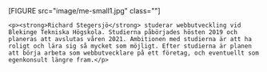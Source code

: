 <div class="author-byline">
    [FIGURE src="image/me-small1.jpg" class=""]

    <p><strong>Richard Stegersjö</strong> studerar webbutveckling vid Blekinge Tekniska Högskola. Studierna påbörjades hösten 2019 och planeras att avslutas våren 2021. Ambitionen med studierna är att ha roligt och lära sig så mycket som möjligt. Efter studierna är planen att börja arbeta som webbutvecklare på ett företag, och eventuellt som egenkonsult längre fram.</p>
</div>

